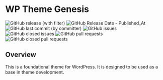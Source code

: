 # WP Theme Genesis

![GitHub release (with filter)](https://img.shields.io/github/v/release/InumberX/wp-theme-genesis) ![GitHub Release Date - Published_At](https://img.shields.io/github/release-date/InumberX/wp-theme-genesis) ![GitHub last commit (by committer)](https://img.shields.io/github/last-commit/InumberX/wp-theme-genesis) ![GitHub issues](https://img.shields.io/github/issues/InumberX/wp-theme-genesis) ![GitHub closed issues](https://img.shields.io/github/issues-closed/InumberX/wp-theme-genesis) ![GitHub pull requests](https://img.shields.io/github/issues-pr/InumberX/wp-theme-genesis) ![GitHub closed pull requests](https://img.shields.io/github/issues-pr-closed/InumberX/wp-theme-genesis)

## Overview

This is a foundational theme for WordPress. It is designed to be used as a base in theme development.
